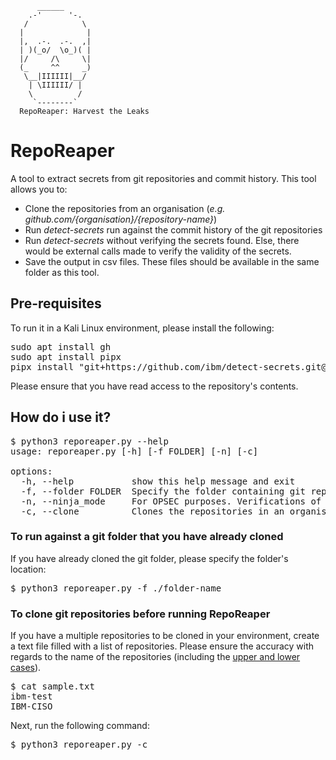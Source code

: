           ______
        .-'      '-.
       /            \
      |              |
      |,  .-.  .-.  ,|
      | )(_o/  \o_)( |
      |/     /\     \|
      (_     ^^     _)
       \__|IIIIII|__/
        | \IIIIII/ |
        \          /
         `--------`
      RepoReaper: Harvest the Leaks


# RepoReaper
A tool to extract secrets from git repositories and commit history. This tool allows you to:
- Clone the repositories from an organisation (_e.g. github.com/{organisation}/{repository-name}_)
- Run _detect-secrets_ run against the commit history of the git repositories
- Run _detect-secrets_ without verifying the secrets found. Else, there would be external calls made to verify the validity of the secrets.
- Save the output in csv files. These files should be available in the same folder as this tool.

## Pre-requisites
To run it in a Kali Linux environment, please install the following:

<pre lang="markdown">sudo apt install gh
sudo apt install pipx 
pipx install "git+https://github.com/ibm/detect-secrets.git@master#egg=detect-secrets"</pre>

Please ensure that you have read access to the repository's contents.

## How do i use it?
<pre lang="markdown">$ python3 reporeaper.py --help
usage: reporeaper.py [-h] [-f FOLDER] [-n] [-c]

options:
  -h, --help           show this help message and exit
  -f, --folder FOLDER  Specify the folder containing git repo(s).
  -n, --ninja_mode     For OPSEC purposes. Verifications of secrets via networks call is disabled.
  -c, --clone          Clones the repositories in an organisation.</pre>

### To run against a git folder that you have already cloned
If you have already cloned the git folder, please specify the folder's location:
<pre lang="markdown">$ python3 reporeaper.py -f ./folder-name</pre>

### To clone git repositories before running RepoReaper
If you have a multiple repositories to be cloned in your environment, create a text file filled with a list of repositories. Please ensure the accuracy with regards to the name of the repositories (including the <ins>upper and lower cases</ins>).
<pre lang="markdown">$ cat sample.txt 
ibm-test
IBM-CISO</pre>
Next, run the following command:
<pre lang="markdown">$ python3 reporeaper.py -c</pre>

